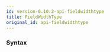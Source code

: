 ```yaml
---
id: version-0.10.2-api-fieldwidthtype
title: FieldWidthType
original_id: api-fieldwidthtype
---
```


### Syntax

<pre class="syntax>
'short' | 'abbreviated' | 'narrow' | 'wide'
</pre>
